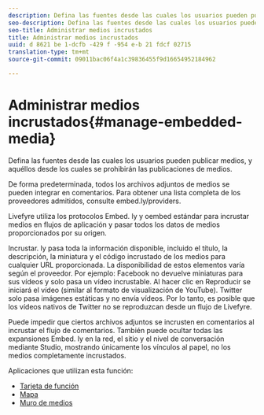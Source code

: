 ```yaml
---
description: Defina las fuentes desde las cuales los usuarios pueden publicar medios, y aquéllos desde los cuales se prohibirán las publicaciones de medios.
seo-description: Defina las fuentes desde las cuales los usuarios pueden publicar medios, y aquéllos desde los cuales se prohibirán las publicaciones de medios.
seo-title: Administrar medios incrustados
title: Administrar medios incrustados
uuid: d 8621 be 1-dcfb -429 f -954 e-b 21 fdcf 02715
translation-type: tm+mt
source-git-commit: 09011bac06f4a1c39836455f9d16654952184962

---
```



# Administrar medios incrustados{#manage-embedded-media}

Defina las fuentes desde las cuales los usuarios pueden publicar medios, y aquéllos desde los cuales se prohibirán las publicaciones de medios.

De forma predeterminada, todos los archivos adjuntos de medios se pueden integrar en comentarios. Para obtener una lista completa de los proveedores admitidos, consulte embed.ly/providers.

Livefyre utiliza los protocolos Embed. ly y oembed estándar para incrustar medios en flujos de aplicación y pasar todos los datos de medios proporcionados por su origen.

Incrustar. ly pasa toda la información disponible, incluido el título, la descripción, la miniatura y el código incrustado de los medios para cualquier URL proporcionada. La disponibilidad de estos elementos varía según el proveedor. Por ejemplo: Facebook no devuelve miniaturas para sus vídeos y solo pasa un vídeo incrustable. Al hacer clic en Reproducir se iniciará el vídeo (similar al formato de visualización de YouTube). Twitter solo pasa imágenes estáticas y no envía vídeos. Por lo tanto, es posible que los vídeos nativos de Twitter no se reproduzcan desde un flujo de Livefyre.

Puede impedir que ciertos archivos adjuntos se incrusten en comentarios al incrustar el flujo de comentarios. También puede ocultar todas las expansiones Embed. ly en la red, el sitio y el nivel de conversación mediante Studio, mostrando únicamente los vínculos al papel, no los medios completamente incrustados.

Aplicaciones que utilizan esta función:

* [Tarjeta de función](/help/using/c-about-apps/c-feature-card-app/c-feature-card-app.md#c_feature_card_app)
* [Mapa](/help/using/c-about-apps/c-map-app/c-map-app.md#c_map_app)
* [Muro de medios](/help/using/c-about-apps/c-media-wall-app/c-media-wall-app.md#c_media_wall_app)

